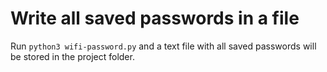 # Write all saved passwords in a file

Run `python3 wifi-password.py` and a text file with all saved passwords will be stored in the project folder.
